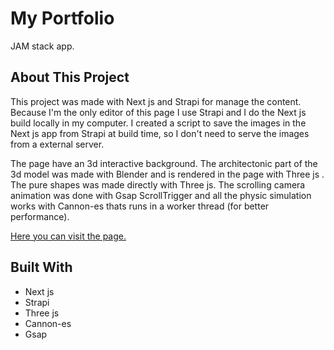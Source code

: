# My Portfolio

JAM stack app.

## About This Project

This project was made with Next js and Strapi for manage the content. Because I'm the only editor of this page I use Strapi and I do the Next js build locally in my computer. I created a script to save the images in the Next js app from Strapi at build time, so I don't need to serve the images from a external server.

The page have an 3d interactive background. The architectonic part of the 3d model was made with Blender and is rendered in the page with Three js . The pure shapes was made directly with Three js. The scrolling camera animation was done with Gsap ScrollTrigger and all the physic simulation works with Cannon-es thats runs in a worker thread (for better performance).

[Here you can visit the page.](https://nicolasdeheza.com)

## Built With

- Next js
- Strapi
- Three js
- Cannon-es
- Gsap
